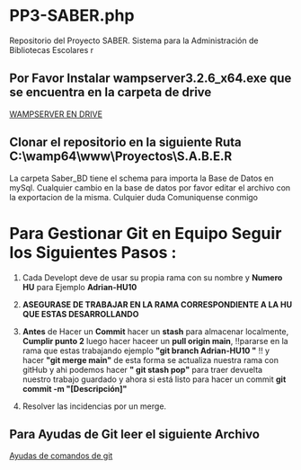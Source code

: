 # PP3-SABER.php
Repositorio del Proyecto SABER. Sistema para la Administración de Bibliotecas Escolares r


## Por Favor Instalar wampserver3.2.6_x64.exe que se encuentra en la carpeta de drive 
[WAMPSERVER EN DRIVE](https://drive.google.com/drive/folders/1n8yu2AlC9_6pum4ScSHpUf3peWHMwr1d?usp=sharing)

## Clonar el repositorio en la siguiente Ruta C:\wamp64\www\Proyectos\S.A.B.E.R
La carpeta Saber_BD tiene el schema para importa la Base de Datos en mySql. Cualquier cambio en la base de datos por favor editar el archivo con la exportacion de la misma. Culquier duda Comuniquense conmigo 

# Para Gestionar Git en Equipo Seguir los Siguientes Pasos :
1. Cada Developt deve de usar su propia rama con su nombre y **Numero HU** para Ejemplo **Adrian-HU10**
2. **ASEGURASE DE TRABAJAR EN LA RAMA CORRESPONDIENTE A LA HU QUE ESTAS DESARROLLANDO**

3. **Antes** de Hacer un **Commit** hacer un **stash** para almacenar localmente, **Cumplir punto 2** luego hacer haceer un **pull origin main**, !!pararse en la rama que estas trabajando ejemplo **"git branch Adrian-HU10 "** !! y hacer **"git merge main"** de esta forma se actualiza nuestra rama con gitHub y ahi podemos hacer **" git stash pop"** para traer devuelta nuestro trabajo guardado y ahora si está listo para hacer un commit **git commit -m "[Descripción]"** 

4. Resolver las incidencias por un merge.



## **Para Ayudas de Git leer el siguiente Archivo**
[Ayudas de comandos de git](./Ayudas%20para%20Git.md)